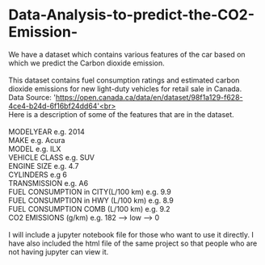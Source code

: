 # Data-Analysis-to-predict-the-CO2-Emission-
We have a dataset which contains various features of the car based on which we predict the Carbon dioxide emission.<br>
<br>
This dataset contains fuel consumption ratings and estimated carbon dioxide emissions for new light-duty vehicles for retail sale in Canada.<br>
Data Source: 'https://open.canada.ca/data/en/dataset/98f1a129-f628-4ce4-b24d-6f16bf24dd64'<br>
<br>
Here is a description of some of the features that are in the dataset.<br>
<br>
MODELYEAR e.g. 2014<br>
MAKE e.g. Acura<br>
MODEL e.g. ILX<br>
VEHICLE CLASS e.g. SUV<br>
ENGINE SIZE e.g. 4.7<br>
CYLINDERS e.g 6<br>
TRANSMISSION e.g. A6<br>
FUEL CONSUMPTION in CITY(L/100 km) e.g. 9.9<br>
FUEL CONSUMPTION in HWY (L/100 km) e.g. 8.9<br>
FUEL CONSUMPTION COMB (L/100 km) e.g. 9.2<br>
CO2 EMISSIONS (g/km) e.g. 182 --> low --> 0<br>
<br>
I will include a jupyter notebook file for those who want to use it directly. 
I have also included the html file of the same project so that people who are not having jupyter can view it.
